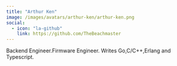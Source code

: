 ```yaml
---
title: "Arthur Ken"
image: /images/avatars/arthur-ken/arthur-ken.png
social:
  - icon: "la-github"
    link: https://github.com/TheBeachmaster
---
```


Backend Engineer.Firmware Engineer. Writes Go,C/C++,Erlang and Typescript.